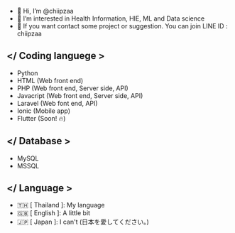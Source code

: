 - 👋 Hi, I’m @chiipzaa
- 👀 I’m interested in Health Information, HIE, ML and Data science
- 🌱 If you want contact some project or suggestion. You can join LINE ID : chiipzaa

## </ Coding languege >
- Python
- HTML (Web front end)
- PHP (Web front end, Server side, API)
- Javacript (Web front end, Server side, API)
- Laravel (Web font end, API)
- Ionic (Mobile app)
- Flutter (Soon! 🔥)

## </ Database >
- MySQL 
- MSSQL

## </ Language >
- 🇹🇭 [ Thailand ]: My language
- 🇬🇧 [ English ]: A little bit
- 🇯🇵 [ Japan ]: I can't (日本を愛してください。)


<!---
chiipzaa/chiipzaa is a ✨ special ✨ repository because its `README.md` (this file) appears on your GitHub profile.
You can click the Preview link to take a look at your changes.
--->
